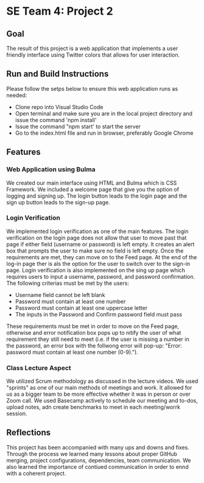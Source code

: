 # SE Team 4: Project 2
## Goal
The result of this project is a web application that implements a user friendly interface using Twitter colors that allows for user interaction. 

## Run and Build Instructions
Please follow the setps below to ensure this web application runs as needed:
 * Clone repo into Visual Studio Code
 * Open terminal and make sure you are in the local project directory and issue the command 'npm install' 
 * Issue the command "npm start' to start the server
 * Go to the index.html file and run in browser, preferably Google Chrome

## Features
### Web Application using Bulma
We created our main interface using HTML and Bulma which is CSS Framework. We included a welcome page that give you the option of logging and signing up. The login button leads to the login page and the sign up button leads to the sign-up page.

### Login Verification
We implemented login verification as one of the main features. The login verification on the login page does not allow that user to move past that page if either field (username or password) is left empty. It creates an alert box that prompts the user to make sure no field is left empty. Once the requirements are met, they can move on to the Feed page. At the end of the log-in page ther is als the option for the user to switch over to the sign-in page. Login verification is also implemented on the sing up page which requires users to input a username, password, and password confirmation. The following criterias must be met by the users: 
  * Username field cannot be left blank  
  * Password must contain at least one number  
  * Password must contain at least one uppercase letter  
  * The inputs in the Password and Confirm password field must pass    
  
These requirements must be met in order to move on the Feed page, otherwise and error notification box pops up to nitify the user of what requirement they still need to meet (i.e. if the user is missing a number in the password, an error box with the follwong error will pop-up: "Error: password must contain at least one number (0-9).").  

### Class Lecture Aspect
We utilized Scrum methodology as discussed in the lecture videos. We used "sprints" as one of our main methods of meetings and work. It allowed for us as a bigger team to be more effective whether it was in person or over Zoom call. We used Basecamp actively to schedule our meeting and to-dos, upload notes, adn create benchmarks to meet in each meeting/worrk session.

## Reflections
This project has been accompanied with many ups and downs and fixes. Through the process we learned many lessons about proper GitHub merging, project configurations, dependencies, team communication. We also learned the importance of contiued communication in order to ennd with a coherent project.
